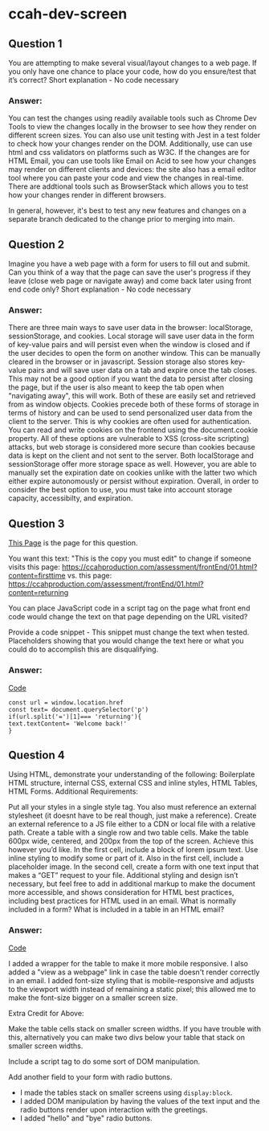 # ccah-dev-screen

## Question 1
You are attempting to make several visual/layout changes to a web page. If you only have one chance to place your code, how do you ensure/test that it’s correct?
Short explanation - No code necessary

### Answer:
You can test the changes using readily available tools such as Chrome Dev Tools to view the changes locally in the browser to see how they render on different screen sizes. You can also use unit testing with Jest in a test folder to check how your changes render on the DOM. Additionally, use can use html and css validators on platforms such as W3C. If the changes are for HTML Email, you can use tools like Email on Acid to see how your changes may render on different clients and devices: the site also has a email editor tool where you can paste your code and view the changes in real-time. There are addtional tools such as BrowserStack which allows you to test how your changes render in different browsers. 

In general, however, it's best to test any new features and changes on a separate branch dedicated to the change prior to merging into main. 


## Question 2
Imagine you have a web page with a form for users to fill out and submit. Can you think
of a way that the page can save the user's progress if they leave (close web page or
navigate away) and come back later using front end code only?
Short explanation - No code necessary

### Answer:
There are three main ways to save user data in the browser: localStorage, sessionStorage, and cookies. Local storage will save user data in the form of key-value pairs and will persist even when the window is closed and if the user decides to open the form on another window. This can be manually cleared in the browser or in javascript. Session storage also stores key-value pairs and will save user data on a tab and expire once the tab closes. This may not be a good option if you want the data to persist after closing the page, but if the user is also meant to keep the tab open when "navigating away", this will work. Both of these are easily set and retrieved from as window objects. Cookies precede both of these forms of storage in terms of history and can be used to send personalized user data from the client to the server. This is why cookies are often used for authentication. You can read and write cookies on the frontend using the document.cookie property. All of these options are vulnerable to XSS (cross-site scripting) attacks, but web storage is considered more secure than cookies because data is kept on the client and not sent to the server. Both localStorage and sessionStorage offer more storage space as well. However, you are able to manually set the expiration date on cookies unlike with the latter two which either expire autonomously or persist without expiration. Overall, in order to consider the best option to use, you must take into account storage capacity, accessibilty, and expiration. 

## Question 3
[This Page](http://ccahproduction.com/assessment/frontEnd/01.html) is the page for this question.

You want this text: "This is the copy you must edit" to change if someone visits this page: https://ccahproduction.com/assessment/frontEnd/01.html?content=firsttime vs. this page: https://ccahproduction.com/assessment/frontEnd/01.html?content=returning

You can place JavaScript code in a script tag on the page what front end code would change the text on that page depending on the URL visited?

Provide a code snippet - This snippet must change the text when tested. Placeholders showing that you would change the text here or what you could do to accomplish this are disqualifying.

### Answer:

[Code](three.js)

```
const url = window.location.href
const text= document.querySelector('p')
if(url.split('=')[1]=== 'returning'){
text.textContent= 'Welcome back!'
}
```

## Question 4
Using HTML, demonstrate your understanding of the following: Boilerplate HTML structure, internal CSS, external CSS and inline styles, HTML Tables, HTML Forms. Additional Requirements:

Put all your styles in a single style tag. You also must reference an external stylesheet (it doesnt have to be real though, just make a reference).
Create an external reference to a JS file either to a CDN or local file with a relative path.
Create a table with a single row and two table cells. Make the table 600px wide, centered, and 200px from the top of the screen. Achieve this however you’d like.
In the first cell, include a block of lorem ipsum text. Use inline styling to modify some or part of it.
Also in the first cell, include a placeholder image.
In the second cell, create a form with one text input that makes a “GET” request to your file.
Additional styling and design isn’t necessary, but feel free to add in additional markup to make the document more accessible, and shows consideration for HTML best practices, including best practices for HTML used in an email. What is normally included in a form? What is included in a table in an HTML email?

### Answer:

[Code](index.html)


I added a wrapper for the table to make it more mobile responsive. I also added a "view as a webpage" link in case the table doesn't render correctly in an email. I added font-size styling that is mobile-responsive and adjusts to the viewport width instead of remaining a static pixel; this allowed me to make the font-size bigger on a smaller screen size.

Extra Credit for Above:

Make the table cells stack on smaller screen widths. If you have trouble with this, alternatively you can make two divs below your table that stack on smaller screen widths.

Include a script tag to do some sort of DOM manipulation.

Add another field to your form with radio buttons.

- I made the tables stack on smaller screens using <code>display:block</code>.
- I added DOM manipulation by having the values of the text input and the radio buttons render upon interaction with the greetings. 
- I added "hello" and "bye" radio buttons.